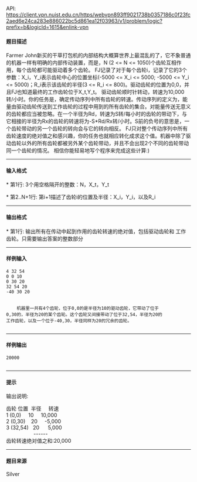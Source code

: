API: https://client.vpn.nuist.edu.cn/https/webvpn893ff9021738b0357186c0f23fc2aed6e24ca283e886022bc5d861ea12f03963/v1/problem/logic?prefix=b&logicId=1615&enlink-vpn

#### 题目描述

Farmer John新买的干草打包机的内部结构大概算世界上最混乱的了，它不象普通的机器一样有明确的内部传动装置，而是，N (2 <= N <= 1050)个齿轮互相作用，每个齿轮都可能驱动着多个齿轮。 FJ记录了对于每个齿轮i，记录了它的3个参数：X\_i，Y\_i表示齿轮中心的位置坐标(-5000 <= X\_i <= 5000; -5000 <= Y\_i <= 5000)；R\_i表示该齿轮的半径(3 <= R\_i <= 800)。驱动齿轮的位置为0,0，并且FJ也知道最终的工作齿轮位于X\_t,Y\_t。 驱动齿轮顺时针转动，转速为10,000转/小时。你的任务是，确定传动序列中所有齿轮的转速。传动序列的定义为，能量由驱动齿轮传送到工作齿轮的过程中用到的所有齿轮的集合。对能量传送无意义的齿轮都应当被忽略。在一个半径为Rd，转速为S转/每小时的齿轮的带动下，与它相接的半径为Rx的齿轮的转速将为-S\*Rd/Rx转/小时。S前的负号的意思是，一个齿轮带动的另一个齿轮的转向会与它的转向相反。 FJ只对整个传动序列中所有齿轮速度的绝对值之和感兴趣，你的任务也就相应转化成求这个值。机器中除了驱动齿轮以外的所有齿轮都被另外某个齿轮带动，并且不会出现2个不同的齿轮带动同一个齿轮的情况。 相信你能轻易地写个程序来完成这些计算:)

---

#### 输入格式

\* 第1行: 3个用空格隔开的整数：N，X\_t，Y\_t

\* 第2..N+1行: 第i+1描述了齿轮i的位置及半径：X\_i，Y\_i，以及R\_i

---

#### 输出格式

\* 第1行: 输出所有在传动中起到作用的齿轮转速的绝对值，包括驱动齿轮和 工作齿轮。只需要输出答案的整数部分

---

#### 样例输入
```
4 32 54
0 0 10
0 30 20
32 54 20
-40 30 20


    机器里一共有4个齿轮，位于0,0的是半径为10的驱动齿轮，它带动了位于
0,30的，半径为20的某个齿轮。这个齿轮又间接带动了位于32,54，半径为20的
工作齿轮，以及一个位于-40,30，半径同样为20的冗余的齿轮。


```

---

#### 样例输出
```
20000


```

---

#### 提示

输出说明:

齿轮 位置  半径     转速  
1 (0,0)     10     10,000  
2 (0,30)    20     -5,000  
3 (32,54)   20      5,000  
                   ------  
齿轮转速绝对值之和:20,000  

---

#### 题目来源

Silver